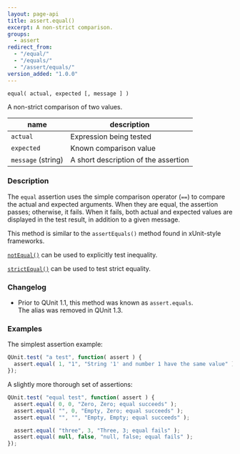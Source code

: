 ```yaml
---
layout: page-api
title: assert.equal()
excerpt: A non-strict comparison.
groups:
  - assert
redirect_from:
  - "/equal/"
  - "/equals/"
  - "/assert/equals/"
version_added: "1.0.0"
---
```


`equal( actual, expected [, message ] )`

A non-strict comparison of two values.

| name | description |
|------|-------------|
| `actual` | Expression being tested |
| `expected` | Known comparison value |
| `message` (string) | A short description of the assertion |

### Description

The `equal` assertion uses the simple comparison operator (`==`) to compare the actual and expected arguments. When they are equal, the assertion passes; otherwise, it fails. When it fails, both actual and expected values are displayed in the test result, in addition to a given message.

This method is similar to the `assertEquals()` method found in xUnit-style frameworks.

[`notEqual()`](./notEqual.md) can be used to explicitly test inequality.

[`strictEqual()`](./strictEqual.md) can be used to test strict equality.

### Changelog

* Prior to QUnit 1.1, this method was known as `assert.equals`.<br>The alias was removed in QUnit 1.3.

### Examples

The simplest assertion example:

```js
QUnit.test( "a test", function( assert ) {
  assert.equal( 1, "1", "String '1' and number 1 have the same value" );
});
```

A slightly more thorough set of assertions:

```js
QUnit.test( "equal test", function( assert ) {
  assert.equal( 0, 0, "Zero, Zero; equal succeeds" );
  assert.equal( "", 0, "Empty, Zero; equal succeeds" );
  assert.equal( "", "", "Empty, Empty; equal succeeds" );

  assert.equal( "three", 3, "Three, 3; equal fails" );
  assert.equal( null, false, "null, false; equal fails" );
});
```
